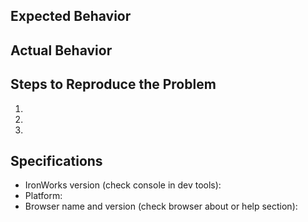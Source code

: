 ## Expected Behavior


## Actual Behavior


## Steps to Reproduce the Problem

  1.
  1.
  1.

## Specifications

  - IronWorks version (check console in dev tools):
  - Platform:
  - Browser name and version (check browser about or help section):
